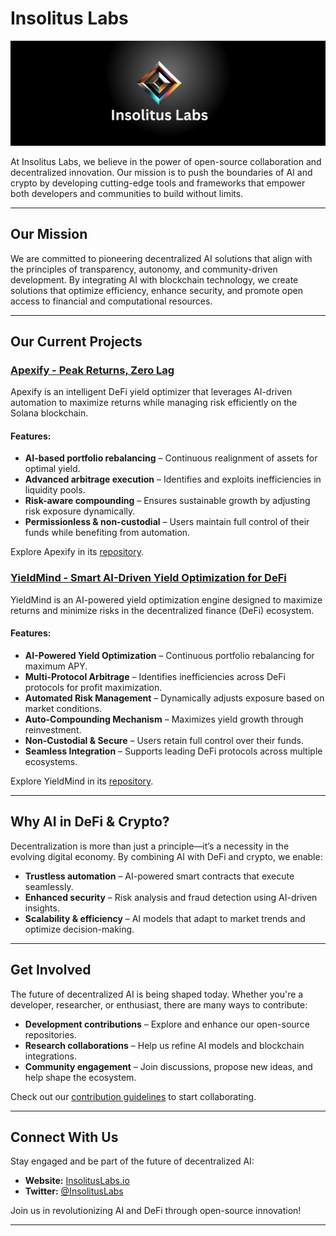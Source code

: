 # Insolitus Labs

![Insolitus Labs Logo](https://raw.githubusercontent.com/Insolitus-Labs/.github/refs/heads/main/Banner.png)

At Insolitus Labs, we believe in the power of open-source collaboration and decentralized innovation. Our mission is to push the boundaries of AI and crypto by developing cutting-edge tools and frameworks that empower both developers and communities to build without limits.

---

## Our Mission

We are committed to pioneering decentralized AI solutions that align with the principles of transparency, autonomy, and community-driven development. By integrating AI with blockchain technology, we create solutions that optimize efficiency, enhance security, and promote open access to financial and computational resources.

---

## Our Current Projects

### [Apexify - Peak Returns, Zero Lag](https://github.com/Insolitus-Labs/apexify)

Apexify is an intelligent DeFi yield optimizer that leverages AI-driven automation to maximize returns while managing risk efficiently on the Solana blockchain.

#### Features:

- **AI-based portfolio rebalancing** – Continuous realignment of assets for optimal yield.
- **Advanced arbitrage execution** – Identifies and exploits inefficiencies in liquidity pools.
- **Risk-aware compounding** – Ensures sustainable growth by adjusting risk exposure dynamically.
- **Permissionless & non-custodial** – Users maintain full control of their funds while benefiting from automation.

Explore Apexify in its [repository](https://github.com/Insolitus-Labs/apexify).

### [YieldMind - Smart AI-Driven Yield Optimization for DeFi](https://github.com/Insolitus-Labs/YieldMind)

YieldMind is an AI-powered yield optimization engine designed to maximize returns and minimize risks in the decentralized finance (DeFi) ecosystem.

#### Features:

- **AI-Powered Yield Optimization** – Continuous portfolio rebalancing for maximum APY.
- **Multi-Protocol Arbitrage** – Identifies inefficiencies across DeFi protocols for profit maximization.
- **Automated Risk Management** – Dynamically adjusts exposure based on market conditions.
- **Auto-Compounding Mechanism** – Maximizes yield growth through reinvestment.
- **Non-Custodial & Secure** – Users retain full control over their funds.
- **Seamless Integration** – Supports leading DeFi protocols across multiple ecosystems.

Explore YieldMind in its [repository](https://github.com/Insolitus-Labs/YieldMind).

---

## Why AI in DeFi & Crypto?

Decentralization is more than just a principle—it’s a necessity in the evolving digital economy. By combining AI with DeFi and crypto, we enable:

- **Trustless automation** – AI-powered smart contracts that execute seamlessly.
- **Enhanced security** – Risk analysis and fraud detection using AI-driven insights.
- **Scalability & efficiency** – AI models that adapt to market trends and optimize decision-making.

---

## Get Involved

The future of decentralized AI is being shaped today. Whether you're a developer, researcher, or enthusiast, there are many ways to contribute:

- **Development contributions** – Explore and enhance our open-source repositories.
- **Research collaborations** – Help us refine AI models and blockchain integrations.
- **Community engagement** – Join discussions, propose new ideas, and help shape the ecosystem.

Check out our [contribution guidelines](#) to start collaborating.

---

## Connect With Us

Stay engaged and be part of the future of decentralized AI:

- **Website:** [InsolitusLabs.io](#)
- **Twitter:** [@InsolitusLabs](#)

Join us in revolutionizing AI and DeFi through open-source innovation!

---


